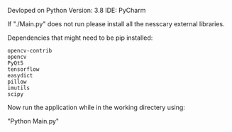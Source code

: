 Devloped on
Python Version:  3.8 
IDE: PyCharm

If "./Main.py" does not run please install all the nesscary external libraries.

Dependencies that might need to be pip installed:

	opencv-contrib
	opencv
	PyQt5
	tensorflow
	easydict
	pillow
	imutils
	scipy

Now run the application while in the working directery using:

"Python Main.py"
